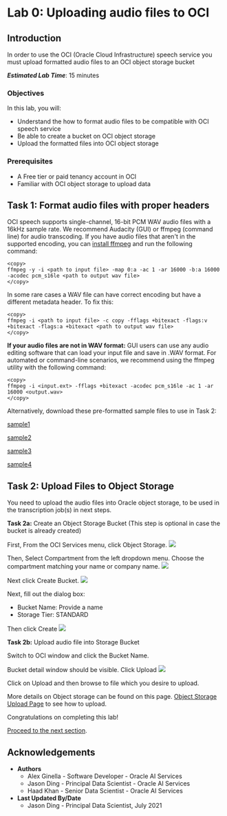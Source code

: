 # Lab 0: Uploading audio files to OCI

## Introduction

In order to use the OCI (Oracle Cloud Infrastructure) speech service you must upload formatted audio files to an OCI
object storage bucket

***Estimated Lab Time***: 15 minutes

### Objectives

In this lab, you will:
- Understand the how to format audio files to be compatible with OCI speech service
- Be able to create a bucket on OCI object storage
- Upload the formatted files into OCI object storage

### Prerequisites
- A Free tier or paid tenancy account in OCI
- Familiar with OCI object storage to upload data

## Task 1: Format audio files with proper headers

OCI speech supports single-channel, 16-bit PCM WAV audio files with a 16kHz sample rate. We recommend Audacity (GUI) or ffmpeg (command line) for audio transcoding. 
If you have audio files that aren't in the supported encoding, you can [install ffmpeg](https://ffmpeg.org/download.html) and run the following command:


    <copy>
    ffmpeg -y -i <path to input file> -map 0:a -ac 1 -ar 16000 -b:a 16000 -acodec pcm_s16le <path to output wav file>
    </copy>

In some rare cases a WAV file can have correct encoding but have a different metadata header. To fix this:

    <copy>
    ffmpeg -i <path to input file> -c copy -fflags +bitexact -flags:v +bitexact -flags:a +bitexact <path to output wav file>
    </copy>

<strong>If your audio files are not in WAV format:</strong>
GUI users can use any audio editing software that can load your input file and save in .WAV format. For automated or command-line scenarios, we recommend using the ffmpeg utility with the following command:

    <copy>
    ffmpeg -i <input.ext> -fflags +bitexact -acodec pcm_s16le -ac 1 -ar 16000 <output.wav>
    </copy>

Alternatively, download these pre-formatted sample files to use in Task 2:

[sample1](./files/Oracle_Advertising.wav)

[sample2](./files/Oracle_RedBull_Racing.wav.wav)

[sample3](./files/Ready_Player_One.wav)

[sample4](./files/The_Poet.wav)


## Task 2: Upload Files to Object Storage

You need to upload the audio files into Oracle object storage, to be used in the transcription job(s) in next steps.


**Task 2a:** Create an Object Storage Bucket (This step is optional in case the bucket is already created)

First, From the OCI Services menu, click Object Storage.
![](../../anomaly-detection/images/cloudstoragebucket.png " ")

Then, Select Compartment from the left dropdown menu. Choose the compartment matching your name or company name.
![](../../anomaly-detection/images/createCompartment.png " ")

Next click Create Bucket.
![](../../anomaly-detection/images/createbucketbutton.png " ")

Next, fill out the dialog box:
* Bucket Name: Provide a name <br/>
* Storage Tier: STANDARD

Then click Create
![](../../anomaly-detection/images/pressbucketbutton.png " ")

**Task 2b:** Upload audio file into Storage Bucket

Switch to OCI window and click the Bucket Name.

Bucket detail window should be visible. Click Upload
![](../../anomaly-detection/images/bucketdetail.png " ")

Click on Upload and then browse to file which you desire to upload.


More details on Object storage can be found on this page. [Object Storage Upload Page](https://oracle.github.io/learning-library/oci-library/oci-hol/object-storage/workshops/freetier/index.html?lab=object-storage) to see how to upload.


Congratulations on completing this lab!

[Proceed to the next section](#next).

## Acknowledgements
* **Authors**
    * Alex Ginella - Software Developer - Oracle AI Services
    * Jason Ding - Principal Data Scientist - Oracle AI Services
    * Haad Khan - Senior Data Scientist - Oracle AI Services
* **Last Updated By/Date**
    * Jason Ding - Principal Data Scientist, July 2021
